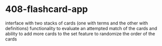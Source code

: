 # 408-flashcard-app
interface with two stacks of cards (one with terms and the other with definitions)
functionality to evaluate an attempted match of the cards and ability to add more cards to the set
feature to randomize the order of the cards

